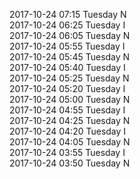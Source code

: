 2017-10-24 07:15 Tuesday  N  
2017-10-24 06:25 Tuesday  I  
2017-10-24 06:05 Tuesday  N  
2017-10-24 05:55 Tuesday  I  
2017-10-24 05:45 Tuesday  N  
2017-10-24 05:40 Tuesday  I  
2017-10-24 05:25 Tuesday  N  
2017-10-24 05:20 Tuesday  I  
2017-10-24 05:00 Tuesday  N  
2017-10-24 04:55 Tuesday  I  
2017-10-24 04:25 Tuesday  N  
2017-10-24 04:20 Tuesday  I  
2017-10-24 04:05 Tuesday  N  
2017-10-24 03:55 Tuesday  I  
2017-10-24 03:50 Tuesday  N  
